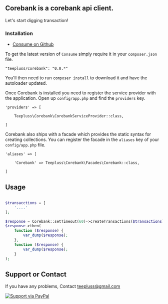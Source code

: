 ## Corebank is a corebank api client.

Let's start digging transaction!

### Installation

- [Consume on Github](https://github.com/teepluss/corebank-client)

To get the latest version of `Consume` simply require it in your `composer.json` file.

~~~
"teepluss/corebank": "0.0.*"
~~~

You'll then need to run `composer install` to download it and have the autoloader updated.

Once Corebank is installed you need to register the service provider with the application. Open up `config/app.php` and find the `providers` key.

~~~
'providers' => [

    Teepluss\Corebank\CorebankServiceProvider::class,

]
~~~

Corebank also ships with a facade which provides the static syntax for creating collections. You can register the facade in the `aliases` key of your `config/app.php` file.

~~~
'aliases' => [

    'Corebank' => Teepluss\Corebank\Facades\Corebank::class,

]
~~~

## Usage

```php

$transacctions = [
    '....'
];

$response = Corebank::setTimeout(60)->createTransactions($transactions);
$response->then(
    function ($response) {
        var_dump($response);
    },
    function ($response) {
        var_dump($response);
    }
);
```

## Support or Contact

If you have any problems, Contact teepluss@gmail.com

[![Support via PayPal](https://rawgithub.com/chris---/Donation-Badges/master/paypal.jpeg)](https://www.paypal.com/cgi-bin/webscr?cmd=_s-xclick&hosted_button_id=9GEC8J7FAG6JA)
